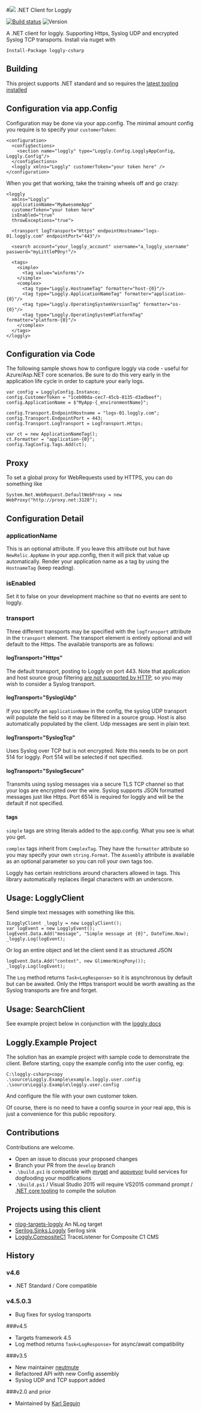 #![](https://raw.githubusercontent.com/neutmute/loggly-csharp/master/SolutionItems/loggly.png) .NET Client for Loggly  

[![Build status](https://ci.appveyor.com/api/projects/status/olaoata7qpl7fnk8?svg=true)](https://ci.appveyor.com/project/neutmute/loggly-csharp)
![Version](https://img.shields.io/nuget/v/loggly-csharp.svg)

A .NET client for loggly. Supporting Https, Syslog UDP and encrypted Syslog TCP transports.
Install via nuget with

	Install-Package loggly-csharp

## Building
This project supports .NET standard and so requires the [latest tooling installed](https://www.microsoft.com/net/core#windowscmd)

## Configuration via app.Config
Configuration may be done via your app.config. The minimal amount config you require is to specify your `customerToken`: 

	<configuration>
	  <configSections>
	    <section name="loggly" type="Loggly.Config.LogglyAppConfig, Loggly.Config"/>
	  </configSections>
	  <loggly xmlns="Loggly" customerToken="your token here" />
	</configuration>
 
When you get that working, take the training wheels off and go crazy:

	<loggly 
	  xmlns="Loggly" 
	  applicationName="MyAwesomeApp" 
	  customerToken="your token here" 
	  isEnabled="true"
	  throwExceptions="true">

  	  <transport logTransport="Https" endpointHostname="logs-01.loggly.com" endpointPort="443"/>

	  <search account="your_loggly_account" username="a_loggly_username" password="myLittleP0ny!"/>
  
	  <tags>
	    <simple>
	      <tag value="winforms"/>
	    </simple>
	    <complex>
	      <tag type="Loggly.HostnameTag" formatter="host-{0}"/>
	      <tag type="Loggly.ApplicationNameTag" formatter="application-{0}"/>
	      <tag type="Loggly.OperatingSystemVersionTag" formatter="os-{0}"/>
	      <tag type="Loggly.OperatingSystemPlatformTag" formatter="platform-{0}"/>
	    </complex>
	  </tags>
	</loggly>

## Configuration via Code

The following sample shows how to configure loggly via code - useful for Azure/Asp.NET core scenarios. Be sure to do this very early in the application life cycle in order to capture your early logs.

    var config = LogglyConfig.Instance;
    config.CustomerToken = "1ceb00da-cec7-45cb-8135-d3adbeef";
    config.ApplicationName = $"MyApp-{_environmentName}";

    config.Transport.EndpointHostname = "logs-01.loggly.com";
    config.Transport.EndpointPort = 443;
    config.Transport.LogTransport = LogTransport.Https;

    var ct = new ApplicationNameTag();
    ct.Formatter = "application-{0}";
    config.TagConfig.Tags.Add(ct);

## Proxy 
To set a global proxy for WebRequests used by HTTPS, you can do something like

    System.Net.WebRequest.DefaultWebProxy = new WebProxy("http://proxy.net:3128");

## Configuration Detail

### applicationName
This is an optional attribute. If you leave this attribute out but have `NewRelic.AppName` in your app.config, then it will pick that value up automatically.
Render your application name as a tag by using the `HostnameTag` (keep reading).

### isEnabled
Set it to false on your development machine so that no events are sent to loggly. 

### transport
Three different transports may be specified with the `logTransport` attribute in the `transport` element.
The transport element is entirely optional and will default to the Https. The available transports are as follows:

#### logTransport="Https"
The default transport, posting to Loggly on port 443. Note that application and host source group filtering [are not supported by HTTP](https://community.loggly.com/customer/portal/questions/8416949--host-field-for-source-groups?b_id=50), so you may wish to consider a Syslog transport.

#### logTransport="SyslogUdp"
If you specify an `applicationName` in the config, the syslog UDP transport will populate the field so it may be filtered in a source group. Host is also automatically populated by  the client. Udp messages are sent in plain text.  

#### logTransport="SyslogTcp"
Uses Syslog over TCP but is not encrypted. Note this needs to be on port 514 for loggly. Port 514 will be selected if not specified.   

#### logTransport="SyslogSecure"
Transmits using syslog messages via a secure TLS TCP channel so that your logs are encrypted over the wire. Syslog supports JSON formatted messages just like Https. Port 6514 is required for loggly and will be the default if not specified.

#### tags 
`simple` tags are string literals added to the app.config. What you see is what you get.

`complex` tags inherit from `ComplexTag`. They have the `formatter` attribute so you may specify your own `string.Format`.
The `Assembly` attribute is available as an optional parameter so you can roll your own tags too.

Loggly has certain restrictions around characters allowed in tags. This library automatically replaces illegal characters with an underscore.

## Usage: LogglyClient
Send simple text messages with something like this.

	ILogglyClient _loggly = new LogglyClient();
    var logEvent = new LogglyEvent();
    logEvent.Data.Add("message", "Simple message at {0}", DateTime.Now);
    _loggly.Log(logEvent);

Or log an entire object and let the client send it as structured JSON

	logEvent.Data.Add("context", new GlimmerWingPony());
    _loggly.Log(logEvent);

The `Log` method returns `Task<LogResponse>` so it is asynchronous by default but can be awaited. Only the Https transport would be worth awaiting as the Syslog transports are fire and forget. 

## Usage: SearchClient

See example project below in conjunction with the [loggly docs](https://www.loggly.com/docs/api-retrieving-data/)

## Loggly.Example Project
The solution has an example project with sample code to demonstrate the client.
Before starting, copy the example config into the user config, eg:

	C:\loggly-csharp>copy .\source\Loggly.Example\example.loggly.user.config .\source\Loggly.Example\loggly.user.config

And configure the file with your own customer token.

Of course, there is no need to have a config source in your real app, this is just a convenience for this public repository.

## Contributions
Contributions are welcome.

* Open an issue to discuss your proposed changes
* Branch your PR from the `develop` branch
* `.\build.ps1` is compatible with [myget](https://www.myget.org) and [appveyor](https://www.appveyor.com/) build services for dogfooding your modifications
* `.\build.ps1` / Visual Studio 2015 will require VS2015 command prompt / [.NET core tooling](https://www.microsoft.com/net/core#windows) to compile the solution

## Projects using this client
* [nlog-targets-loggly](https://github.com/joefitzgerald/nlog-targets-loggly) An NLog target
* [Serilog.Sinks.Loggly](https://github.com/serilog/serilog/tree/master/src/Serilog.Sinks.Loggly) Serilog sink
* [Loggly.CompositeC1](https://www.nuget.org/packages/Loggly.CompositeC1) TraceListener for Composite C1 CMS

## History
### v4.6
* .NET Standard / Core compatible

### v4.5.0.3
* Bug fixes for syslog transports

###v4.5 
* Targets framework 4.5
* Log method returns `Task<LogResponse>` for async/await compatibility

###v3.5
* New maintainer [neutmute](https://github.com/neutmute)
* Refactored API with new Config assembly
* Syslog UDP and TCP support added

###v2.0 and prior
* Maintained by [Karl Seguin](https://github.com/karlseguin) 
 

